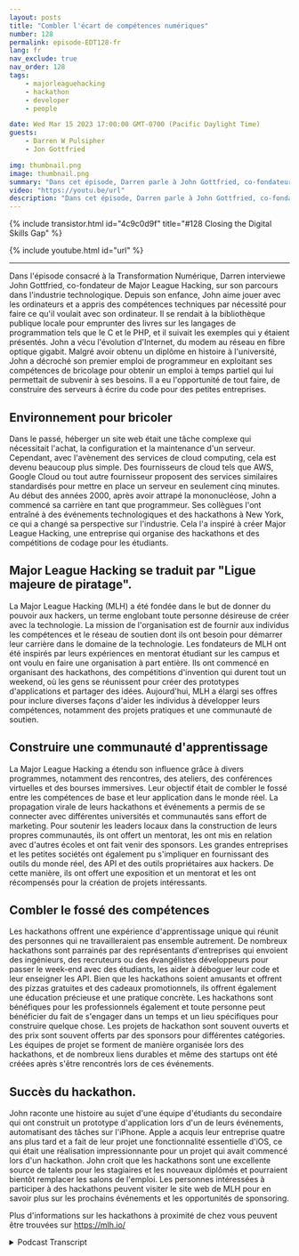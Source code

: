 ```yaml
---
layout: posts
title: "Combler l'écart de compétences numériques"
number: 128
permalink: episode-EDT128-fr
lang: fr
nav_exclude: true
nav_order: 128
tags:
    - majorleaguehacking
    - hackathon
    - developer
    - people

date: Wed Mar 15 2023 17:00:00 GMT-0700 (Pacific Daylight Time)
guests:
    - Darren W Pulsipher
    - Jon Gottfried

img: thumbnail.png
image: thumbnail.png
summary: "Dans cet épisode, Darren parle à John Gottfried, co-fondateur de Major League Hacking, de la fermeture de l'écart de compétences numériques grâce à un travail collaboratif pratique utilisant des hackathons."
video: "https://youtu.be/url"
description: "Dans cet épisode, Darren parle à John Gottfried, co-fondateur de Major League Hacking, de la fermeture de l'écart de compétences numériques grâce à un travail collaboratif pratique utilisant des hackathons."
---
```


<div>
{% include transistor.html id="4c9c0d9f" title="#128 Closing the Digital Skills Gap" %}

{% include youtube.html id="url" %}
</div>

---

Dans l'épisode consacré à la Transformation Numérique, Darren interviewe John Gottfried, co-fondateur de Major League Hacking, sur son parcours dans l'industrie technologique. Depuis son enfance, John aime jouer avec les ordinateurs et a appris des compétences techniques par nécessité pour faire ce qu'il voulait avec son ordinateur. Il se rendait à la bibliothèque publique locale pour emprunter des livres sur les langages de programmation tels que le C et le PHP, et il suivait les exemples qui y étaient présentés. John a vécu l'évolution d'Internet, du modem au réseau en fibre optique gigabit. Malgré avoir obtenu un diplôme en histoire à l'université, John a décroché son premier emploi de programmeur en exploitant ses compétences de bricolage pour obtenir un emploi à temps partiel qui lui permettait de subvenir à ses besoins. Il a eu l'opportunité de tout faire, de construire des serveurs à écrire du code pour des petites entreprises.

## Environnement pour bricoler

Dans le passé, héberger un site web était une tâche complexe qui nécessitait l'achat, la configuration et la maintenance d'un serveur. Cependant, avec l'avènement des services de cloud computing, cela est devenu beaucoup plus simple. Des fournisseurs de cloud tels que AWS, Google Cloud ou tout autre fournisseur proposent des services similaires standardisés pour mettre en place un serveur en seulement cinq minutes. Au début des années 2000, après avoir attrapé la mononucléose, John a commencé sa carrière en tant que programmeur. Ses collègues l'ont entraîné à des événements technologiques et des hackathons à New York, ce qui a changé sa perspective sur l'industrie. Cela l'a inspiré à créer Major League Hacking, une entreprise qui organise des hackathons et des compétitions de codage pour les étudiants.

## Major League Hacking se traduit par "Ligue majeure de piratage".

La Major League Hacking (MLH) a été fondée dans le but de donner du pouvoir aux hackers, un terme englobant toute personne désireuse de créer avec la technologie. La mission de l'organisation est de fournir aux individus les compétences et le réseau de soutien dont ils ont besoin pour démarrer leur carrière dans le domaine de la technologie. Les fondateurs de MLH ont été inspirés par leurs expériences en mentorat étudiant sur les campus et ont voulu en faire une organisation à part entière. Ils ont commencé en organisant des hackathons, des compétitions d'invention qui durent tout un weekend, où les gens se réunissent pour créer des prototypes d'applications et partager des idées. Aujourd'hui, MLH a élargi ses offres pour inclure diverses façons d'aider les individus à développer leurs compétences, notamment des projets pratiques et une communauté de soutien.

## Construire une communauté d'apprentissage

La Major League Hacking a étendu son influence grâce à divers programmes, notamment des rencontres, des ateliers, des conférences virtuelles et des bourses immersives. Leur objectif était de combler le fossé entre les compétences de base et leur application dans le monde réel. La propagation virale de leurs hackathons et événements a permis de se connecter avec différentes universités et communautés sans effort de marketing. Pour soutenir les leaders locaux dans la construction de leurs propres communautés, ils ont offert un mentorat, les ont mis en relation avec d'autres écoles et ont fait venir des sponsors. Les grandes entreprises et les petites sociétés ont également pu s'impliquer en fournissant des outils du monde réel, des API et des outils propriétaires aux hackers. De cette manière, ils ont offert une exposition et un mentorat et les ont récompensés pour la création de projets intéressants.

## Combler le fossé des compétences

Les hackathons offrent une expérience d'apprentissage unique qui réunit des personnes qui ne travailleraient pas ensemble autrement. De nombreux hackathons sont parrainés par des représentants d'entreprises qui envoient des ingénieurs, des recruteurs ou des évangélistes développeurs pour passer le week-end avec des étudiants, les aider à déboguer leur code et leur enseigner les API. Bien que les hackathons soient amusants et offrent des pizzas gratuites et des cadeaux promotionnels, ils offrent également une éducation précieuse et une pratique concrète. Les hackathons sont bénéfiques pour les professionnels également et toute personne peut bénéficier du fait de s'engager dans un temps et un lieu spécifiques pour construire quelque chose. Les projets de hackathon sont souvent ouverts et des prix sont souvent offerts par des sponsors pour différentes catégories. Les équipes de projet se forment de manière organisée lors des hackathons, et de nombreux liens durables et même des startups ont été créées après s'être rencontrés lors de ces événements.

## Succès du hackathon.

John raconte une histoire au sujet d'une équipe d'étudiants du secondaire qui ont construit un prototype d'application lors d'un de leurs événements, automatisant des tâches sur l'iPhone. Apple a acquis leur entreprise quatre ans plus tard et a fait de leur projet une fonctionnalité essentielle d'iOS, ce qui était une réalisation impressionnante pour un projet qui avait commencé lors d'un hackathon. John croit que les hackathons sont une excellente source de talents pour les stagiaires et les nouveaux diplômés et pourraient bientôt remplacer les salons de l'emploi. Les personnes intéressées à participer à des hackathons peuvent visiter le site web de MLH pour en savoir plus sur les prochains événements et les opportunités de sponsoring.

Plus d'informations sur les hackathons à proximité de chez vous peuvent être trouvées sur https://mlh.io/



<details>
<summary> Podcast Transcript </summary>

<p></p>

</details>
